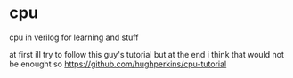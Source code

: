 # cpu
cpu in verilog for learning and stuff

at first ill try to follow this guy's tutorial but at the end i think that would not be enought so 
https://github.com/hughperkins/cpu-tutorial

